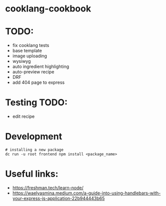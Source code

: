# cooklang-cookbook

# TODO:
- fix cooklang tests
- base template
- image uploading
- wysiwyg
- auto ingredient highlighting
- auto-preview recipe
- DRF
- add 404 page to express

# Testing TODO:
- edit recipe

# Development
```
# installing a new package
dc run -u root frontend npm install <package_name>
```

# Useful links:
- https://freshman.tech/learn-node/
- https://waelyasmina.medium.com/a-guide-into-using-handlebars-with-your-express-js-application-22b944443b65
